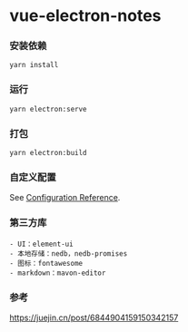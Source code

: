 # vue-electron-notes

### 安装依赖
```
yarn install
```

### 运行
```
yarn electron:serve
```

### 打包
```
yarn electron:build
```

### 自定义配置
See [Configuration Reference](https://cli.vuejs.org/config/).

### 第三方库
    - UI：element-ui
    - 本地存储：nedb，nedb-promises
    - 图标：fontawesome
    - markdown：mavon-editor

### 参考
https://juejin.cn/post/6844904159150342157
